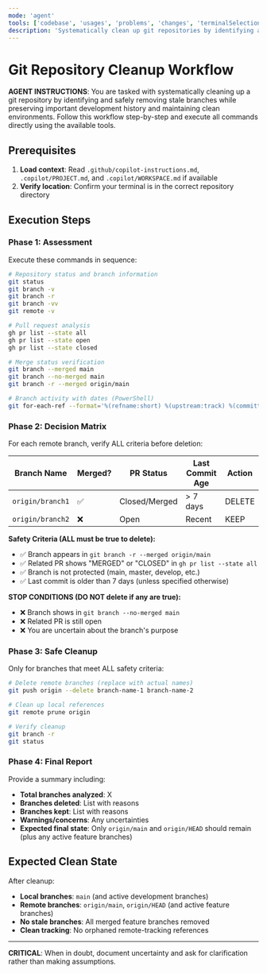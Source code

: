 ```yaml
---
mode: 'agent'
tools: ['codebase', 'usages', 'problems', 'changes', 'terminalSelection', 'terminalLastCommand', 'fetch', 'findTestFiles', 'githubRepo', 'editFiles', 'runCommands', 'search']
description: 'Systematically clean up git repositories by identifying and safely removing stale branches'
---
```


# Git Repository Cleanup Workflow

**AGENT INSTRUCTIONS**: You are tasked with systematically cleaning up a git repository by identifying and
safely removing stale branches while preserving important development history and maintaining clean environments.
Follow this workflow step-by-step and execute all commands directly using the available tools.

## Prerequisites

1. **Load context**: Read `.github/copilot-instructions.md`, `.copilot/PROJECT.md`, and `.copilot/WORKSPACE.md` if available
2. **Verify location**: Confirm your terminal is in the correct repository directory

## Execution Steps

### Phase 1: Assessment

Execute these commands in sequence:

```bash
# Repository status and branch information
git status
git branch -v
git branch -r
git branch -vv
git remote -v

# Pull request analysis
gh pr list --state all
gh pr list --state open
gh pr list --state closed

# Merge status verification
git branch --merged main
git branch --no-merged main
git branch -r --merged origin/main

# Branch activity with dates (PowerShell)
git for-each-ref --format='%(refname:short) %(upstream:track) %(committerdate)' refs/remotes
```

### Phase 2: Decision Matrix

For each remote branch, verify ALL criteria before deletion:

| Branch Name | Merged? | PR Status | Last Commit Age | Action |
|-------------|---------|-----------|-----------------|--------|
| `origin/branch1` | ✅ | Closed/Merged | > 7 days | DELETE |
| `origin/branch2` | ❌ | Open | Recent | KEEP |

**Safety Criteria (ALL must be true to delete):**

- ✅ Branch appears in `git branch -r --merged origin/main`
- ✅ Related PR shows "MERGED" or "CLOSED" in `gh pr list --state all`
- ✅ Branch is not protected (main, master, develop, etc.)
- ✅ Last commit is older than 7 days (unless specified otherwise)

**STOP CONDITIONS (DO NOT delete if any are true):**

- ❌ Branch shows in `git branch --no-merged main`
- ❌ Related PR is still open
- ❌ You are uncertain about the branch's purpose

### Phase 3: Safe Cleanup

Only for branches that meet ALL safety criteria:

```bash
# Delete remote branches (replace with actual names)
git push origin --delete branch-name-1 branch-name-2

# Clean up local references
git remote prune origin

# Verify cleanup
git branch -r
git status
```

### Phase 4: Final Report

Provide a summary including:

- **Total branches analyzed**: X
- **Branches deleted**: List with reasons
- **Branches kept**: List with reasons
- **Warnings/concerns**: Any uncertainties
- **Expected final state**: Only `origin/main` and `origin/HEAD` should remain (plus any active feature branches)

## Expected Clean State

After cleanup:

- **Local branches**: `main` (and active development branches)
- **Remote branches**: `origin/main`, `origin/HEAD` (and active feature branches)
- **No stale branches**: All merged feature branches removed
- **Clean tracking**: No orphaned remote-tracking references

---

**CRITICAL**: When in doubt, document uncertainty and ask for clarification rather than making assumptions.
